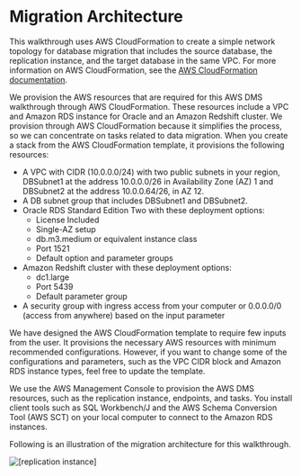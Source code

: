# Migration Architecture<a name="chap-rdsoracle2redshift.architecture"></a>

This walkthrough uses AWS CloudFormation to create a simple network topology for database migration that includes the source database, the replication instance, and the target database in the same VPC\. For more information on AWS CloudFormation, see the [AWS CloudFormation documentation](https://docs.aws.amazon.com/AWSCloudFormation/latest/UserGuide/Welcome.html)\.

We provision the AWS resources that are required for this AWS DMS walkthrough through AWS CloudFormation\. These resources include a VPC and Amazon RDS instance for Oracle and an Amazon Redshift cluster\. We provision through AWS CloudFormation because it simplifies the process, so we can concentrate on tasks related to data migration\. When you create a stack from the AWS CloudFormation template, it provisions the following resources:
+ A VPC with CIDR \(10\.0\.0\.0/24\) with two public subnets in your region, DBSubnet1 at the address 10\.0\.0\.0/26 in Availability Zone \(AZ\) 1 and DBSubnet2 at the address 10\.0\.0\.64/26, in AZ 12\.
+ A DB subnet group that includes DBSubnet1 and DBSubnet2\.
+ Oracle RDS Standard Edition Two with these deployment options:
  + License Included
  + Single\-AZ setup
  + db\.m3\.medium or equivalent instance class
  + Port 1521
  + Default option and parameter groups
+ Amazon Redshift cluster with these deployment options:
  + dc1\.large
  + Port 5439
  + Default parameter group
+ A security group with ingress access from your computer or 0\.0\.0\.0/0 \(access from anywhere\) based on the input parameter

We have designed the AWS CloudFormation template to require few inputs from the user\. It provisions the necessary AWS resources with minimum recommended configurations\. However, if you want to change some of the configurations and parameters, such as the VPC CIDR block and Amazon RDS instance types, feel free to update the template\.

We use the AWS Management Console to provision the AWS DMS resources, such as the replication instance, endpoints, and tasks\. You install client tools such as SQL Workbench/J and the AWS Schema Conversion Tool \(AWS SCT\) on your local computer to connect to the Amazon RDS instances\.

Following is an illustration of the migration architecture for this walkthrough\.

![\[replication instance\]](http://docs.aws.amazon.com/dms/latest/sbs/images/sbs-rdsor2RedshiftMigrationArchitecture.png)
